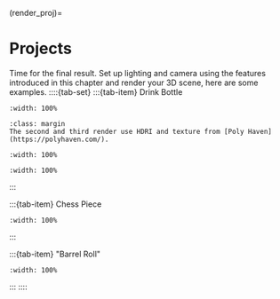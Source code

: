 (render_proj)=
# Projects
Time for the final result. Set up lighting and camera using the features introduced in this chapter and render your 3D scene, here are some examples.
::::{tab-set}
:::{tab-item} Drink Bottle
```{figure} ../../assets/render/project_wb_render_3pl.png
:width: 100%
```
```{tip} 
:class: margin
The second and third render use HDRI and texture from [Poly Haven](https://polyhaven.com/).
```
```{figure} ../../assets/render/project_wb_render_hdri.png
:width: 100%
```
```{figure} ../../assets/render/project_wb_render_sky.png
:width: 100%
```

:::

:::{tab-item} Chess Piece
```{figure} ../../assets/render/project_pawn_render_spot.png
:width: 100%
```

:::

:::{tab-item} "Barrel Roll"

```{figure} ../../assets/render/project_br_render.gif
:width: 100%
```

:::
::::
